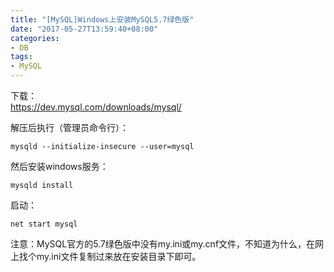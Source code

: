 ```yaml
---
title: "[MySQL]Windows上安装MySQL5.7绿色版"
date: "2017-05-27T13:59:40+08:00"
categories:
- DB
tags:
- MySQL
---
```


下载：  
https://dev.mysql.com/downloads/mysql/

解压后执行（管理员命令行）：

    mysqld --initialize-insecure --user=mysql
    
然后安装windows服务：

    mysqld install
    
启动：

    net start mysql
    
注意：MySQL官方的5.7绿色版中没有my.ini或my.cnf文件，不知道为什么，在网上找个my.ini文件复制过来放在安装目录下即可。
